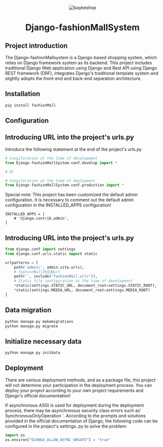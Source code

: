 <div align="center">

![baykeshop](https://www.bayke.shop/static/img/logo.png)

<h1>Django-fashionMallSystem</h1>

</div>

## Project introduction

The Django-fashionMallsystem is a Django-based shopping system, which relies on Django framework system as its backend. This project includes traditional Django Web application using Django and Rest API using Django REST framework (DRF), integrates Django's traditional template system and slightly adopts the front-end and back-end separation architecture.



## Installation

```python
pip install fashionMall
```

## Configuration

## Introducing URL into the project's urls.py

Introduce the following statement at the end of the project's urls.py

```python
# Congifuration at the time of development
from Django-fashionMallSystem.conf.develop import *

# Or

# Congifuration at the time of deployment
from Django-fashionMallSystem.conf.production import *
```

Special note: This project has been customized the default admin configuration. It is necessary to comment out the default admin configuration in the INSTALLED_APPS configuration!

```
INSTALLED_APPS = [
    # 'django.contrib.admin',
]
```

## Introducing URL into the project's urls.py

```python
from django.conf import settings
from django.conf.urls.static import static

urlpatterns = [
    path('admin/', admin.site.urls),
    # fashionMall的全部url
    path('', include("fashionMall.urls")),
    # Static file configuration at the time of development
    *static(settings.STATIC_URL, document_root=settings.STATIC_ROOT),
    *static(settings.MEDIA_URL, document_root=settings.MEDIA_ROOT)
]
```

## Data migration

```python
python manage.py makemigrations
python manage.py migrate
```

## Initialize necessary data

```python
python manage.py initdata
```

## Deployment

There are various deployment methods, and as a package file, this project will not determine your participation in the deployment process. You can deploy your project according to your own project requirements and Django's official documentation!

If asynchronous ASGI is used for deployment during the deployment process, there may be asynchronous security class errors such as' SynchronousOnlyOperation '. According to the prompts and solutions provided in the official documentation of Django, the following code can be configured in the project's settings. py to solve the problem:

```python
import os
os.environ["DJANGO_ALLOW_ASYNC_UNSAFE"] = "true"
```


